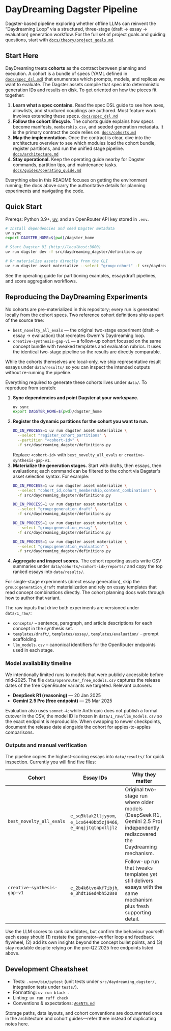 # DayDreaming Dagster Pipeline

Dagster-based pipeline exploring whether offline LLMs can reinvent the “Daydreaming Loop” via a structured, three-stage (draft → essay → evaluation) generation workflow. For the full set of project goals and guiding questions, start with [`docs/theory/project_goals.md`](docs/theory/project_goals.md).

## Start Here

DayDreaming treats **cohorts** as the contract between planning and execution. A cohort is a bundle of specs (YAML defined in [`docs/spec_dsl.md`](docs/spec_dsl.md)) that enumerates which prompts, models, and replicas we want to evaluate. The Dagster assets compile that spec into deterministic generation IDs and results on disk. To get oriented on how the pieces fit together:

1. **Learn what a spec contains.** Read the spec DSL guide to see how axes, allowlists, and structured couplings are authored. Most feature work involves extending these specs. [`docs/spec_dsl.md`](docs/spec_dsl.md)
2. **Follow the cohort lifecycle.** The cohorts guide explains how specs become manifests, `membership.csv`, and seeded generation metadata. It is the primary contract the code relies on. [`docs/cohorts.md`](docs/cohorts.md)
3. **Map the implementation.** Once the contract is clear, dive into the architecture overview to see which modules load the cohort bundle, register partitions, and run the unified stage pipeline. [`docs/architecture.md`](docs/architecture.md)
4. **Stay operational.** Keep the operating guide nearby for Dagster commands, partition tips, and maintenance tasks. [`docs/guides/operating_guide.md`](docs/guides/operating_guide.md)

Everything else in this README focuses on getting the environment running; the docs above carry the authoritative details for planning experiments and navigating the code.

## Quick Start

Prereqs: Python 3.9+, [uv](https://docs.astral.sh/uv/), and an OpenRouter API key stored in `.env`.

```bash
# Install dependencies and seed Dagster metadata
uv sync
export DAGSTER_HOME=$(pwd)/dagster_home

# Start Dagster UI (http://localhost:3000)
uv run dagster dev -f src/daydreaming_dagster/definitions.py

# Or materialize assets directly from the CLI
uv run dagster asset materialize --select "group:cohort" -f src/daydreaming_dagster/definitions.py
```

See the operating guide for partitioning examples, essay/draft pipelines, and score aggregation workflows.

## Reproducing the DayDreaming Experiments

No cohorts are pre-materialized in this repository; every run is generated locally from the cohort specs. Two reference cohort definitions ship as part of the source tree:

- `best_novelty_all_evals` &mdash; the original two-stage experiment (draft → essay → evaluation) that recreates Gwern's Daydreaming loop.
- `creative-synthesis-gap-v1` &mdash; a follow-up cohort focused on the same concept bundle with tweaked templates and evaluation rubrics. It uses the identical two-stage pipeline so the results are directly comparable.

While the cohorts themselves are local-only, we ship representative result essays under `data/results/` so you can inspect the intended outputs without re-running the pipeline.

Everything required to generate these cohorts lives under `data/`. To reproduce from scratch:

1. **Sync dependencies and point Dagster at your workspace.**
   ```bash
   uv sync
   export DAGSTER_HOME=$(pwd)/dagster_home
   ```
2. **Register the dynamic partitions for the cohort you want to run.**
   ```bash
   DD_IN_PROCESS=1 uv run dagster asset materialize \
     --select "register_cohort_partitions" \
     --partition "<cohort-id>" \
     -f src/daydreaming_dagster/definitions.py
   ```
   Replace `<cohort-id>` with `best_novelty_all_evals` or `creative-synthesis-gap-v1`.
3. **Materialize the generation stages.** Start with drafts, then essays, then evaluations; each command can be filtered to the cohort via Dagster's asset selection syntax. For example:
   ```bash
   DD_IN_PROCESS=1 uv run dagster asset materialize \
     --select "cohort_id,cohort_membership,content_combinations" \
     -f src/daydreaming_dagster/definitions.py

   DD_IN_PROCESS=1 uv run dagster asset materialize \
     --select "group:generation_draft" \
     -f src/daydreaming_dagster/definitions.py

   DD_IN_PROCESS=1 uv run dagster asset materialize \
     --select "group:generation_essay" \
     -f src/daydreaming_dagster/definitions.py

   DD_IN_PROCESS=1 uv run dagster asset materialize \
     --select "group:generation_evaluation" \
     -f src/daydreaming_dagster/definitions.py
   ```
4. **Aggregate and inspect scores.** The cohort reporting assets write CSV summaries under `data/cohorts/<cohort-id>/reports/` and copy the top ranked essays into `data/results/`.

For single-stage experiments (direct essay generation), skip the `group:generation_draft` materialization and rely on essay templates that read concept combinations directly. The cohort planning docs walk through how to author that variant.

The raw inputs that drive both experiments are versioned under `data/1_raw/`:

- `concepts/` &ndash; sentence, paragraph, and article descriptions for each concept in the synthesis set.
- `templates/draft/`, `templates/essay/`, `templates/evaluation/` &ndash; prompt scaffolding.
- `llm_models.csv` &ndash; canonical identifiers for the OpenRouter endpoints used in each stage.

### Model availability timeline

We intentionally limited runs to models that were publicly accessible before mid-2025. The file `data/openrouter_free_models.csv` captures the release dates of the free OpenRouter variants we targeted. Relevant cutovers:

- **DeepSeek R1 (reasoning)** &mdash; 20 Jan 2025
- **Gemini 2.5 Pro (free endpoint)** &mdash; 25 Mar 2025

Evaluation also uses `sonnet-4`; while Anthropic does not publish a formal cutover in the CSV, the model ID is frozen in `data/1_raw/llm_models.csv` so the exact endpoint is reproducible. When swapping to newer checkpoints, document the release date alongside the cohort for apples-to-apples comparisons.

### Outputs and manual verification

The pipeline copies the highest-scoring essays into `data/results/` for quick inspection. Currently you will find five files:

| Cohort | Essay IDs | Why they matter |
| --- | --- | --- |
| `best_novelty_all_evals` | `e_sq5klak2lljyyom`, `e_1cx6440bb5zj9466`, `e_4nqjjtqtnpxlljlz` | Original two-stage run where older models (DeepSeek R1, Gemini 2.5 Pro) independently rediscovered the Daydreaming mechanism. |
| `creative-synthesis-gap-v1` | `e_2b4k6tvo4kf7ibjh`, `e_3hdt16ed4bh528s0` | Follow-up run that tweaks templates yet still delivers essays with the same mechanism plus fresh supporting detail. |

Use the LLM scores to rank candidates, but confirm the behaviour yourself: each essay should (1) restate the generator–verifier loop and feedback flywheel, (2) add its own insights beyond the concept bullet points, and (3) stay readable despite relying on the pre–Q2 2025 free endpoints listed above.

## Development Cheatsheet

- Tests: `.venv/bin/pytest` (unit tests under `src/daydreaming_dagster/`, integration tests under `tests/`).
- Formatting: `uv run black .`
- Linting: `uv run ruff check`
- Conventions & expectations: [`AGENTS.md`](AGENTS.md)

Storage paths, data layouts, and cohort conventions are documented once in the architecture and cohort guides—refer there instead of duplicating notes here.
